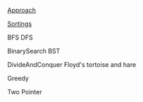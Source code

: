 [Approach](./7%20StepsToSolveAlgoProblem.md)

[Sortings](./Sortings/)

BFS
DFS

BinarySearch
BST

DivideAndConquer
Floyd's tortoise and hare

Greedy

Two Pointer